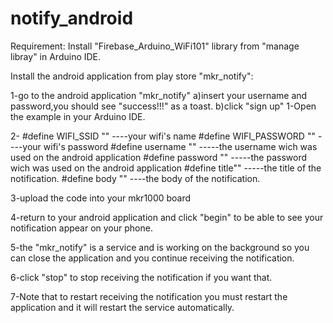 # notify_android

Requirement:
Install "Firebase_Arduino_WiFi101" library from "manage libray" in Arduino IDE.

Install the android application from play store "mkr_notify":

1-go to the android application "mkr_notify"
 a)insert your username and password,you should see "success!!!" as a toast.
 b)click "sign up" 
1-Open the example in your Arduino IDE.

2-
#define WIFI_SSID ""                         ----your wifi's name
#define WIFI_PASSWORD ""                     ----your wifi's password
#define username ""                          -----the username wich was used on the android application
#define password ""                          -----the password wich was used on the android application
#define title""                              -----the title of the notification.
#define body ""                              ----the body of the notification.

3-upload the code into your mkr1000 board

4-return to your android application and click "begin" to be able to see your notification appear on your phone.

5-the "mkr_notify" is a service and is working on the background so you can close the application and you continue receiving the notification.

6-click "stop" to stop receiving the notification if you want that.

7-Note that to restart receiving the notification you must restart the application and it will restart the service automatically.

